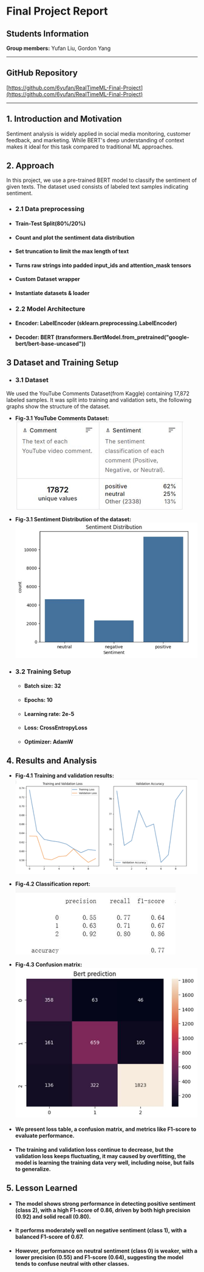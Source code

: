 # Final Project Report

## Students Information
**Group members:** Yufan Liu, Gordon Yang

---

## GitHub Repository
[https://github.com/6yufan/RealTimeML-Final-Project](https://github.com/6yufan/RealTimeML-Final-Project)

---

## 1. **Introduction and Motivation**
Sentiment analysis is widely applied in social media monitoring, customer feedback, and marketing. While BERT's deep understanding of context makes it ideal for this task compared to traditional ML approaches.

## 2. **Approach**
In this project, we use a pre-trained BERT model to classify the sentiment of given texts. The dataset used consists of labeled text samples indicating sentiment.

- ### **2.1 Data preprocessing**
- #### Train-Test Split(80%/20%)
- #### Count and plot the sentiment data distribution
- #### Set truncation to limit the max length of text
- #### Turns raw strings into padded input_ids and attention_mask tensors
- #### Custom Dataset wrapper
- #### Instantiate datasets & loader


- ### **2.2 Model Architecture**
- #### **Encoder:** LabelEncoder (sklearn.preprocessing.LabelEncoder)
- #### **Decoder:** BERT (transformers.BertModel.from_pretrained("google-bert/bert-base-uncased"))

## **3 Dataset and Training Setup**

- ### **3.1 Dataset**

We used the YouTube Comments Dataset(from Kaggle) containing 17,872 labeled samples. It was split into training and validation sets, the following graphs show the structure of the dataset. 

- **Fig-3.1 YouTube Comments Dataset:**  
  ![Fig-3.1 classification report table](./images/dataset_preview.png)
- **Fig-3.1 Sentiment Distribution of the dataset:**  
  ![Fig-3.1 dataset distribution](./images/dataset_distribution.png)

- ### **3.2 Training Setup**
  - #### **Batch size:** 32
  - #### **Epochs:** 10
  - #### **Learning rate:** 2e-5
  - #### **Loss:** CrossEntropyLoss
  - #### **Optimizer:** AdamW
  
## 4. **Results and Analysis**
- **Fig-4.1 Training and validation results:**  
  ![Fig-4.1 train val curve](./images/train_val_curve.png)
- **Fig-4.2 Classification report:**  
  ![Fig-4.2 classification report table](./images/classification_table.png)
- **Fig-4.3 Confusion matrix:**  
  ![Fig-4.3 classification report table](./images/confusion_matrix.png)

- #### We present loss table, a confusion matrix, and metrics like F1-score to evaluate performance.
- #### The training and validation loss continue to decrease, but the validation loss keeps fluctuating, it may caused by overfitting, the model is learning the training data very well, including noise, but fails to generalize.

## 5. **Lesson Learned**
- #### The model shows strong performance in detecting positive sentiment (class 2), with a high F1-score of 0.86, driven by both high precision (0.92) and solid recall (0.80).
- #### It performs moderately well on negative sentiment (class 1), with a balanced F1-score of 0.67.
- #### However, performance on neutral sentiment (class 0) is weaker, with a lower precision (0.55) and F1-score (0.64), suggesting the model tends to confuse neutral with other classes.
